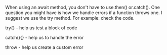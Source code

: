 When using an await method, you don't have to use.then() or.catch(). One question you might have is how we handle errors if a function throws one. I suggest we use the try method. For example: check the code.

try{} - help us test a block of code

catch(){} - help us to handle the error

throw - help us create a custom error

